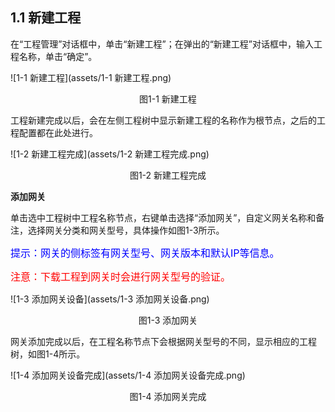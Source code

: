 ## 1.1 新建工程

在“工程管理”对话框中，单击“新建工程”；在弹出的“新建工程”对话框中，输入工程名称，单击“确定”。 

![1-1 新建工程](assets/1-1 新建工程.png)

<center>图1-1 新建工程</center>

工程新建完成以后，会在左侧工程树中显示新建工程的名称作为根节点，之后的工程配置都在此处进行。

![1-2 新建工程完成](assets/1-2 新建工程完成.png)

<center>图1-2 新建工程完成</center>



**添加网关**

单击选中工程树中工程名称节点，右键单击选择“添加网关”，自定义网关名称和备注，选择网关分类和网关型号，具体操作如图1-3所示。 

<font color=blue size=3>提示：网关的侧标签有网关型号、网关版本和默认IP等信息。</font>

<font color=red size=3>注意：下载工程到网关时会进行网关型号的验证。</font>

![1-3 添加网关设备](assets/1-3 添加网关设备.png)

<center>图1-3 添加网关</center>



网关添加完成以后，在工程名称节点下会根据网关型号的不同，显示相应的工程树，如图1-4所示。

![1-4 添加网关设备完成](assets/1-4 添加网关设备完成.png)

<center>图1-4 添加网关完成</center>

